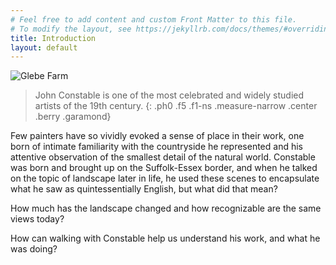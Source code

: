 ```yaml
---
# Feel free to add content and custom Front Matter to this file.
# To modify the layout, see https://jekyllrb.com/docs/themes/#overriding-theme-defaults
title: Introduction
layout: default
---
```


![Glebe Farm](https://data.fitzmuseum.cam.ac.uk/imagestore/portfolio/F25982D9_7CB9_CFFF_028E_8BBFC531887C/588/729/large_P_1489_R_mas.jpg)


> John Constable is one of the most celebrated and widely studied artists of the 19th century.
{: .ph0 .f5 .f1-ns .measure-narrow .center .berry .garamond}

Few painters have so vividly evoked a sense of place in their work, one born of intimate familiarity 
with the countryside he represented and his attentive observation of the smallest detail of the natural world. 
Constable was born and brought up on the Suffolk-Essex border, and when he talked on the topic of landscape later 
in life, he used these scenes to encapsulate what he saw as quintessentially English, but what did that mean? 

How much has the landscape changed and how recognizable are the same views today? 

How can walking with Constable help us understand his work, and what he was doing? 

